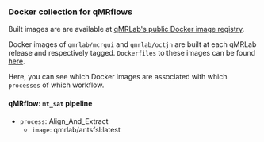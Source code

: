 ### Docker collection for qMRflows 

Built images are are available at [qMRLab's public Docker image registry](https://hub.docker.com/u/qmrlab). 

Docker images of `qmrlab/mcrgui` and `qmrlab/octjn` are built at each qMRLab release and respectively tagged. `Dockerfiles` to these images can be found [here](https://github.com/qMRLab/qMRLab/tree/master/Deploy/Docker).  

Here, you can see which Docker images are associated with which `processes` of which workflow. 

#### qMRflow: `mt_sat` pipeline 
* `process`: Align_And_Extract
     * `image`: qmrlab/antsfsl:latest 
